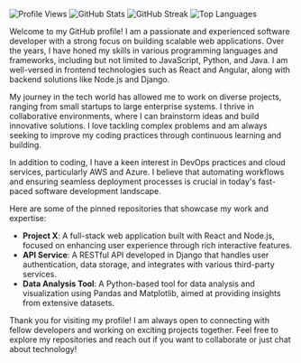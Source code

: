 ![Profile Views](https://komarev.com/ghpvc/?username=franklindean571)
![GitHub Stats](https://github-readme-stats.vercel.app/api?username=franklindean571&show_icons=true&count_private=true&theme=radical)
![GitHub Streak](https://github-readme-streak-stats.herokuapp.com/?user=franklindean571&theme=radical)
![Top Languages](https://github-readme-stats.vercel.app/api/top-langs/?username=franklindean571&layout=compact&theme=radical)

Welcome to my GitHub profile! I am a passionate and experienced software developer with a strong focus on building scalable web applications. Over the years, I have honed my skills in various programming languages and frameworks, including but not limited to JavaScript, Python, and Java. I am well-versed in frontend technologies such as React and Angular, along with backend solutions like Node.js and Django.

My journey in the tech world has allowed me to work on diverse projects, ranging from small startups to large enterprise systems. I thrive in collaborative environments, where I can brainstorm ideas and build innovative solutions. I love tackling complex problems and am always seeking to improve my coding practices through continuous learning and building.

In addition to coding, I have a keen interest in DevOps practices and cloud services, particularly AWS and Azure. I believe that automating workflows and ensuring seamless deployment processes is crucial in today's fast-paced software development landscape.

Here are some of the pinned repositories that showcase my work and expertise:

- **Project X**: A full-stack web application built with React and Node.js, focused on enhancing user experience through rich interactive features.
- **API Service**: A RESTful API developed in Django that handles user authentication, data storage, and integrates with various third-party services.
- **Data Analysis Tool**: A Python-based tool for data analysis and visualization using Pandas and Matplotlib, aimed at providing insights from extensive datasets.

Thank you for visiting my profile! I am always open to connecting with fellow developers and working on exciting projects together. Feel free to explore my repositories and reach out if you want to collaborate or just chat about technology!
